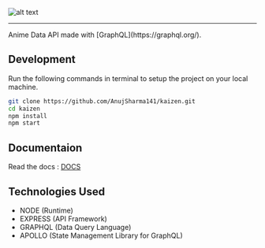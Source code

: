 ![alt text](https://i.ibb.co/MVr3Jd0/kaizen-cover.png)
<hr />
Anime Data API made with [GraphQL](https://graphql.org/).

## Development
Run the following commands in terminal to setup the project on your local machine.

```bash 
git clone https://github.com/AnujSharma141/kaizen.git
cd kaizen
npm install
npm start
```

## Documentaion
Read the docs : [DOCS](https://github.com/AnujSharma141/kaizen)

## Technologies Used

* NODE (Runtime)
* EXPRESS (API Framework)
* GRAPHQL (Data Query Language)
* APOLLO (State Management Library for GraphQL)
